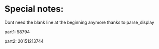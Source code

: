 # Special notes:
Dont need the blank line at the beginning anymore thanks to parse_display

part1: 58794

part2: 20151213744